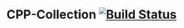 # CPP-Collection [![Build Status](https://travis-ci.org/sudtanj/CPP-Collection.svg?branch=master)](https://travis-ci.org/sudtanj/CPP-Collection)

